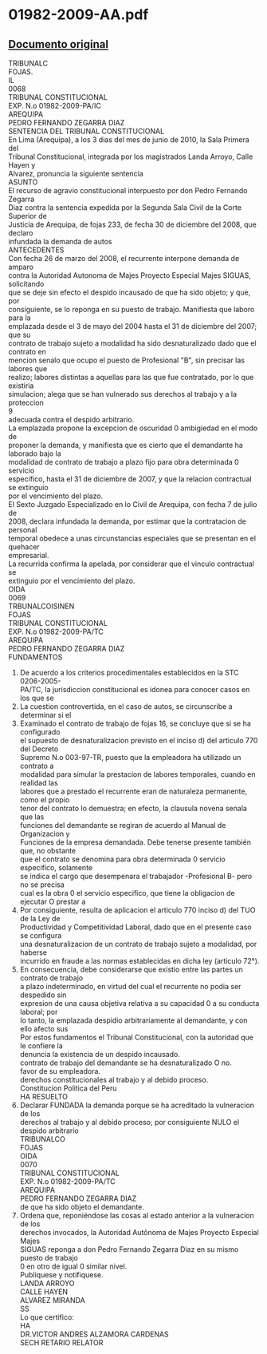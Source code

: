 
01982-2009-AA.pdf
=================
  
[Documento original](https://tc.gob.pe/jurisprudencia/2010/01982-2009-AA.pdf)  
---  
TRIBUNALC  
FOJAS.  
IL  
0068  
TRIBUNAL CONSTITUCIONAL  
EXP. N.o 01982-2009-PA/IC  
AREQUIPA  
PEDRO FERNANDO ZEGARRA DIAZ  
SENTENCIA DEL TRIBUNAL CONSTITUCIONAL  
En Lima (Arequipa), a los 3 dias del mes de junio de 2010, la Sala Primera del  
Tribunal Constitucional, integrada por los magistrados Landa Arroyo, Calle Hayen y  
Alvarez, pronuncia la siguiente sentencia  
ASUNTO  
El recurso de agravio constitucional interpuesto por don Pedro Fernando Zegarra  
Diaz contra la sentencia expedida por la Segunda Sala Civil de la Corte Superior de  
Justicia de Arequipa, de fojas 233, de fecha 30 de diciembre del 2008, que declaro  
infundada la demanda de autos  
ANTECEDENTES  
Con fecha 26 de marzo del 2008, el recurrente interpone demanda de amparo  
contra la Autoridad Autonoma de Majes Proyecto Especial Majes SIGUAS, solicitando  
que se deje sin efecto el despido incausado de que ha sido objeto; y que, por  
consiguiente, se lo reponga en su puesto de trabajo. Manifiesta que laboro para la  
emplazada desde el 3 de mayo del 2004 hasta el 31 de diciembre del 2007; que su  
contrato de trabajo sujeto a modalidad ha sido desnaturalizado dado que el contrato en  
mencion senalo que ocupo el puesto de Profesional "B", sin precisar las labores que  
realizo; labores distintas a aquellas para las que fue contratado, por lo que existiria  
simulacion; alega que se han vulnerado sus derechos al trabajo y a la proteccion  
9  
adecuada contra el despido arbitrario.  
La emplazada propone la excepcion de oscuridad 0 ambigiedad en el modo de  
proponer la demanda, y manifiesta que es cierto que el demandante ha laborado bajo la  
modalidad de contrato de trabajo a plazo fijo para obra determinada 0 servicio  
especifico, hasta el 31 de diciembre de 2007, y que la relacion contractual se extinguio  
por el vencimiento del plazo.  
El Sexto Juzgado Especializado en lo Civil de Arequipa, con fecha 7 de julio de  
2008, declara infundada la demanda, por estimar que la contratacion de personal  
temporal obedece a unas circunstancias especiales que se presentan en el quehacer  
empresarial.  
La recurrida confirma la apelada, por considerar que el vinculo contractual se  
extinguio por el vencimiento del plazo.  
OIDA  
0069  
TRBUNALCOISINEN  
FOJAS  
TRIBUNAL CONSTITUCIONAL  
EXP. N.o 01982-2009-PA/TC  
AREQUIPA  
PEDRO FERNANDO ZEGARRA DIAZ  
FUNDAMENTOS  
1. De acuerdo a los criterios procedimentales establecidos en la STC 0206-2005-  
PA/TC, la jurisdiccion constitucional es idonea para conocer casos en los que se  
2. La cuestion controvertida, en el caso de autos, se circunscribe a determinar si el  
3. Examinado el contrato de trabajo de fojas 16, se concluye que si se ha configurado  
el supuesto de desnaturalizacion previsto en el inciso d) del articulo 770 del Decreto  
Supremo N.o 003-97-TR, puesto que la empleadora ha utilizado un contrato a  
modalidad para simular la prestacion de labores temporales, cuando en realidad las  
labores que a prestado el recurrente eran de naturaleza permanente, como el propio  
tenor del contrato lo demuestra; en efecto, la clausula novena senala que las  
funciones del demandante se regiran de acuerdo al Manual de Organizacion y  
Funciones de la empresa demandada. Debe tenerse presente también que, no obstante  
que el contrato se denomina para obra determinada 0 servicio especifico, solamente  
se indica el cargo que desempenara el trabajador -Profesional B- pero no se precisa  
cual es la obra 0 el servicio especifico, que tiene la obligacion de ejecutar O prestar a  
4. Por consiguiente, resulta de aplicacion el articulo 770 inciso d) del TUO de la Ley de  
Productividad y Competitividad Laboral, dado que en el presente caso se configura  
una desnaturalizacion de un contrato de trabajo sujeto a modalidad, por haberse  
incurrido en fraude a las normas establecidas en dicha ley (articulo 72°).  
5. En consecuencia, debe considerarse que existio entre las partes un contrato de trabajo  
a plazo indeterminado, en virtud del cual el recurrente no podia ser despedido sin  
expresion de una causa objetiva relativa a su capacidad 0 a su conducta laboral; por  
lo tanto, la emplazada despidio arbitrariamente al demandante, y con ello afecto sus  
Por estos fundamentos el Tribunal Constitucional, con la autoridad que le confiere la  
denuncia la existencia de un despido incausado.  
contrato de trabajo del demandante se ha desnaturalizado O no.  
favor de su empleadora.  
derechos constitucionales al trabajo y al debido proceso.  
Constitucion Politica del Peru  
HA RESUELTO  
1. Declarar FUNDADA la demanda porque se ha acreditado la vulneracion de los  
derechos al trabajo y al debido proceso; por consiguiente NULO el despido arbitrario  
TRIBUNALCO  
FOJAS  
OIDA  
0070  
TRIBUNAL CONSTITUCIONAL  
EXP. N.o 01982-2009-PA/TC  
AREQUIPA  
PEDRO FERNANDO ZEGARRA DIAZ  
de que ha sido objeto el demandante.  
2. Ordena que, reponiéndose las cosas al estado anterior a la vulneracion de los  
derechos invocados, la Autoridad Autônoma de Majes Proyecto Especial Majes  
SIGUAS reponga a don Pedro Fernando Zegarra Diaz en su mismo puesto de trabajo  
0 en otro de igual 0 similar nivel.  
Publiquese y notifiquese.  
LANDA ARROYO  
CALLE HAYEN  
ALVAREZ MIRANDA  
SS  
Lo que certifico:  
HA  
DR.VICTOR ANDRES ALZAMORA CARDENAS  
SECH RETARIO RELATOR